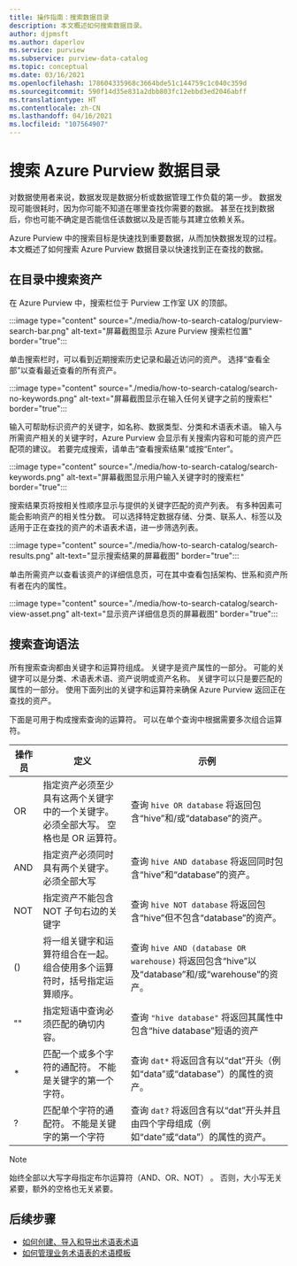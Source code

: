 ```yaml
---
title: 操作指南：搜索数据目录
description: 本文概述如何搜索数据目录。
author: djpmsft
ms.author: daperlov
ms.service: purview
ms.subservice: purview-data-catalog
ms.topic: conceptual
ms.date: 03/16/2021
ms.openlocfilehash: 178604335968c3664bde51c144759c1c040c359d
ms.sourcegitcommit: 590f14d35e831a2dbb803fc12ebbd3ed2046abff
ms.translationtype: HT
ms.contentlocale: zh-CN
ms.lasthandoff: 04/16/2021
ms.locfileid: "107564907"
---
```

# <a name="search-the-azure-purview-data-catalog"></a>搜索 Azure Purview 数据目录

对数据使用者来说，数据发现是数据分析或数据管理工作负载的第一步。 数据发现可能很耗时，因为你可能不知道在哪里查找你需要的数据。 甚至在找到数据后，你也可能不确定是否能信任该数据以及是否能与其建立依赖关系。

Azure Purview 中的搜索目标是快速找到重要数据，从而加快数据发现的过程。 本文概述了如何搜索 Azure Purview 数据目录以快速找到正在查找的数据。

## <a name="search-the-catalog-for-assets"></a>在目录中搜索资产

在 Azure Purview 中，搜索栏位于 Purview 工作室 UX 的顶部。

:::image type="content" source="./media/how-to-search-catalog/purview-search-bar.png" alt-text="屏幕截图显示 Azure Purview 搜索栏位置" border="true":::

单击搜索栏时，可以看到近期搜索历史记录和最近访问的资产。 选择“查看全部”以查看最近查看的所有资产。

:::image type="content" source="./media/how-to-search-catalog/search-no-keywords.png" alt-text="屏幕截图显示在输入任何关键字之前的搜索栏" border="true":::

输入可帮助标识资产的关键字，如名称、数据类型、分类和术语表术语。 输入与所需资产相关的关键字时，Azure Purview 会显示有关搜索内容和可能的资产匹配项的建议。 若要完成搜索，请单击“查看搜索结果”或按“Enter”。

:::image type="content" source="./media/how-to-search-catalog/search-keywords.png" alt-text="屏幕截图显示用户输入关键字时的搜索栏" border="true":::

搜索结果页将按相关性顺序显示与提供的关键字匹配的资产列表。 有多种因素可能会影响资产的相关性分数。 可以选择特定数据存储、分类、联系人、标签以及适用于正在查找的资产的术语表术语，进一步筛选列表。

:::image type="content" source="./media/how-to-search-catalog/search-results.png" alt-text="显示搜索结果的屏幕截图" border="true":::

 单击所需资产以查看该资产的详细信息页，可在其中查看包括架构、世系和资产所有者在内的属性。

:::image type="content" source="./media/how-to-search-catalog/search-view-asset.png" alt-text="显示资产详细信息页的屏幕截图" border="true":::

## <a name="search-query-syntax"></a>搜索查询语法

所有搜索查询都由关键字和运算符组成。 关键字是资产属性的一部分。 可能的关键字可以是分类、术语表术语、资产说明或资产名称。 关键字可以只是要匹配的属性的一部分。 使用下面列出的关键字和运算符来确保 Azure Purview 返回正在查找的资产。 

下面是可用于构成搜索查询的运算符。 可以在单个查询中根据需要多次组合运算符。

| 操作员 | 定义 | 示例 |
| -------- | ---------- | ------- |
| OR | 指定资产必须至少具有这两个关键字中的一个关键字。 必须全部大写。 空格也是 OR 运算符。  | 查询 `hive OR database` 将返回包含“hive”和/或“database”的资产。 |
| AND | 指定资产必须同时具有两个关键字。 必须全部大写 | 查询 `hive AND database` 将返回同时包含“hive”和“database”的资产。 |
| NOT | 指定资产不能包含 NOT 子句右边的关键字 | 查询 `hive NOT database` 将返回包含“hive”但不包含“database”的资产。 |
| () | 将一组关键字和运算符组合在一起。 组合使用多个运算符时，括号指定运算顺序。 | 查询 `hive AND (database OR warehouse)` 将返回包含“hive”以及“database”和/或“warehouse”的资产。 |
| "" | 指定短语中查询必须匹配的确切内容。 | 查询 `"hive database"` 将返回其属性中包含“hive database”短语的资产 |
| * | 匹配一个或多个字符的通配符。 不能是关键字的第一个字符。 | 查询 `dat*` 将返回含有以“dat”开头（例如“data”或“database”）的属性的资产。 |
| ? | 匹配单个字符的通配符。 不能是关键字的第一个字符 | 查询 `dat?` 将返回含有以“dat”开头并且由四个字母组成（例如“date”或“data”）的属性的资产。 |

> [!Note]
> 始终全部以大写字母指定布尔运算符（AND、OR、NOT）  。 否则，大小写无关紧要，额外的空格也无关紧要。

## <a name="next-steps"></a>后续步骤

- [如何创建、导入和导出术语表术语](how-to-create-import-export-glossary.md)
- [如何管理业务术语表的术语模板](how-to-manage-term-templates.md)

